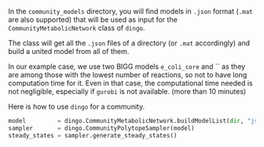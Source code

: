 In the `community_models` directory, you will find models in `.json` format (`.mat` are also supported) 
that will be used as input for the `CommunityMetabolicNetwork` class of `dingo`. 

The class will get all the `.json` files of a directory (or `.mat` accordingly) and build a united model
from all of them. 

In our example case, we use two BIGG models `e_coli_core` and `` as they are among those with the lowest number of reactions, 
so not to have long computation time for it. 
Even in that case, the computational time needed is not negligible, especially if `gurobi` is not available. 
(more than 10 minutes)

Here is how to use `dingo` for a community. 

```python
model         = dingo.CommunityMetabolicNetwork.buildModelList(dir, "json")
sampler       = dingo.CommunityPolytopeSampler(model)
steady_states = sampler.generate_steady_states()
```
